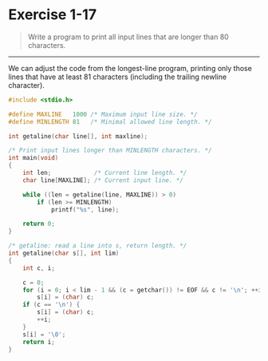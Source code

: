 # Exercise 1-17

> Write a program to print all input lines that are longer than 80 characters.

---

We can adjust the code from the longest-line program, printing only those lines that have at least 81 characters (including the trailing newline character).
```c
#include <stdio.h>

#define MAXLINE   1000 /* Maximum input line size. */
#define MINLENGTH 81   /* Minimal allowed line length. */

int getaline(char line[], int maxline);

/* Print input lines longer than MINLENGTH characters. */
int main(void)
{
	int len;            /* Current line length. */
	char line[MAXLINE]; /* Current input line. */

	while ((len = getaline(line, MAXLINE)) > 0)
		if (len >= MINLENGTH)
			printf("%s", line);

	return 0;
}

/* getaline: read a line into s, return length. */
int getaline(char s[], int lim)
{
	int c, i;

	c = 0;
	for (i = 0; i < lim - 1 && (c = getchar()) != EOF && c != '\n'; ++i)
		s[i] = (char) c;
	if (c == '\n') {
		s[i] = (char) c;
		++i;
	}
	s[i] = '\0';
	return i;
}
```
